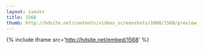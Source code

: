 ```yaml
---
layout: sieutv
title: 1568
thumb: http://hdsite.net/contents/videos_screenshots/1000/1568/preview_360p.mp4.jpg
---
```

{% include iframe src='http://hdsite.net/embed/1568' %}
 
